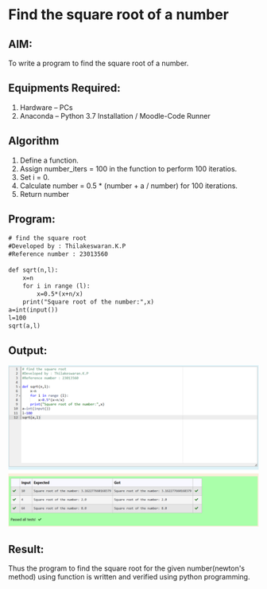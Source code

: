 # Find the square root of a number

## AIM:
To write a program to find the square root of a number.

## Equipments Required:
1. Hardware – PCs
2. Anaconda – Python 3.7 Installation / Moodle-Code Runner

## Algorithm
1. Define a function.
2. Assign number_iters = 100 in the function to perform 100 iteratios.
3. Set i = 0.
4. Calculate  number = 0.5 * (number + a / number) for 100 iterations.
5. Return number

## Program:
```
# find the square root
#Developed by : Thilakeswaran.K.P
#Reference number : 23013560

def sqrt(n,l):
    x=n
    for i in range (l):
        x=0.5*(x+n/x)
    print("Square root of the number:",x)
a=int(input())
l=100
sqrt(a,l)
```

## Output:
![output](/square-root-of-number.png)


## Result:
Thus the program to find the square root for the given number(newton's method) using function is written and verified using python programming.
